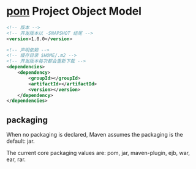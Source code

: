 # [pom](https://maven.apache.org/pom.html) Project Object Model

```xml
<!-- 版本 -->
<!-- 开发版本以 -SNAPSHOT 结尾 -->
<version>1.0.0</version>

<!-- 声明依赖 -->
<!-- 缓存目录 $HOME/.m2 -->
<!-- 开发版本每次都会重新下载 -->
<dependencies>
    <dependency>
        <groupId></groupId>
        <artifactId></artifactId>
        <version></version>
    </dependency>
</dependencies>
```

## packaging

When no packaging is declared, Maven assumes the packaging is the default: jar.

The current core packaging values are: pom, jar, maven-plugin, ejb, war, ear, rar.
